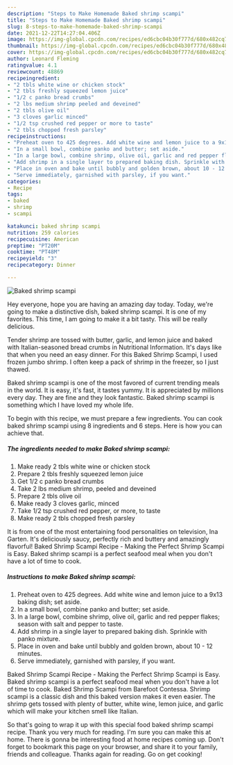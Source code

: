 ```yaml
---
description: "Steps to Make Homemade Baked shrimp scampi"
title: "Steps to Make Homemade Baked shrimp scampi"
slug: 8-steps-to-make-homemade-baked-shrimp-scampi
date: 2021-12-22T14:27:04.406Z
image: https://img-global.cpcdn.com/recipes/ed6cbc04b30f777d/680x482cq70/baked-shrimp-scampi-recipe-main-photo.jpg
thumbnail: https://img-global.cpcdn.com/recipes/ed6cbc04b30f777d/680x482cq70/baked-shrimp-scampi-recipe-main-photo.jpg
cover: https://img-global.cpcdn.com/recipes/ed6cbc04b30f777d/680x482cq70/baked-shrimp-scampi-recipe-main-photo.jpg
author: Leonard Fleming
ratingvalue: 4.1
reviewcount: 48869
recipeingredient:
- "2 tbls white wine or chicken stock"
- "2 tbls freshly squeezed lemon juice"
- "1/2 c panko bread crumbs"
- "2 lbs medium shrimp peeled and deveined"
- "2 tbls olive oil"
- "3 cloves garlic minced"
- "1/2 tsp crushed red pepper or more to taste"
- "2 tbls chopped fresh parsley"
recipeinstructions:
- "Preheat oven to 425 degrees. Add white wine and lemon juice to a 9x13 baking dish; set aside."
- "In a small bowl, combine panko and butter; set aside."
- "In a large bowl, combine shrimp, olive oil, garlic and red pepper flakes; season with salt and pepper to taste."
- "Add shrimp in a single layer to prepared baking dish. Sprinkle with panko mixture."
- "Place in oven and bake until bubbly and golden brown, about 10 - 12 minutes."
- "Serve immediately, garnished with parsley, if you want."
categories:
- Recipe
tags:
- baked
- shrimp
- scampi

katakunci: baked shrimp scampi 
nutrition: 259 calories
recipecuisine: American
preptime: "PT20M"
cooktime: "PT48M"
recipeyield: "3"
recipecategory: Dinner

---
```



![Baked shrimp scampi](https://img-global.cpcdn.com/recipes/ed6cbc04b30f777d/680x482cq70/baked-shrimp-scampi-recipe-main-photo.jpg)

Hey everyone, hope you are having an amazing day today. Today, we're going to make a distinctive dish, baked shrimp scampi. It is one of my favorites. This time, I am going to make it a bit tasty. This will be really delicious.

Tender shrimp are tossed with butter, garlic, and lemon juice and baked with Italian-seasoned bread crumbs in Nutritional Information. It&#39;s days like that when you need an easy dinner. For this Baked Shrimp Scampi, I used frozen jumbo shrimp. I often keep a pack of shrimp in the freezer, so I just thawed.

Baked shrimp scampi is one of the most favored of current trending meals in the world. It is easy, it's fast, it tastes yummy. It is appreciated by millions every day. They are fine and they look fantastic. Baked shrimp scampi is something which I have loved my whole life.


To begin with this recipe, we must prepare a few ingredients. You can cook baked shrimp scampi using 8 ingredients and 6 steps. Here is how you can achieve that.

<!--inarticleads1-->

##### The ingredients needed to make Baked shrimp scampi:

1. Make ready 2 tbls white wine or chicken stock
1. Prepare 2 tbls freshly squeezed lemon juice
1. Get 1/2 c panko bread crumbs
1. Take 2 lbs medium shrimp, peeled and deveined
1. Prepare 2 tbls olive oil
1. Make ready 3 cloves garlic, minced
1. Take 1/2 tsp crushed red pepper, or more, to taste
1. Make ready 2 tbls chopped fresh parsley


It is from one of the most entertaining food personalities on television, Ina Garten. It&#39;s deliciously saucy, perfectly rich and buttery and amazingly flavorful! Baked Shrimp Scampi Recipe - Making the Perfect Shrimp Scampi is Easy. Baked shrimp scampi is a perfect seafood meal when you don&#39;t have a lot of time to cook. 

<!--inarticleads2-->

##### Instructions to make Baked shrimp scampi:

1. Preheat oven to 425 degrees. Add white wine and lemon juice to a 9x13 baking dish; set aside.
1. In a small bowl, combine panko and butter; set aside.
1. In a large bowl, combine shrimp, olive oil, garlic and red pepper flakes; season with salt and pepper to taste.
1. Add shrimp in a single layer to prepared baking dish. Sprinkle with panko mixture.
1. Place in oven and bake until bubbly and golden brown, about 10 - 12 minutes.
1. Serve immediately, garnished with parsley, if you want.


Baked Shrimp Scampi Recipe - Making the Perfect Shrimp Scampi is Easy. Baked shrimp scampi is a perfect seafood meal when you don&#39;t have a lot of time to cook. Baked Shrimp Scampi from Barefoot Contessa. Shrimp scampi is a classic dish and this baked version makes it even easier. The shrimp gets tossed with plenty of butter, white wine, lemon juice, and garlic which will make your kitchen smell like Italian. 

So that's going to wrap it up with this special food baked shrimp scampi recipe. Thank you very much for reading. I'm sure you can make this at home. There is gonna be interesting food at home recipes coming up. Don't forget to bookmark this page on your browser, and share it to your family, friends and colleague. Thanks again for reading. Go on get cooking!
